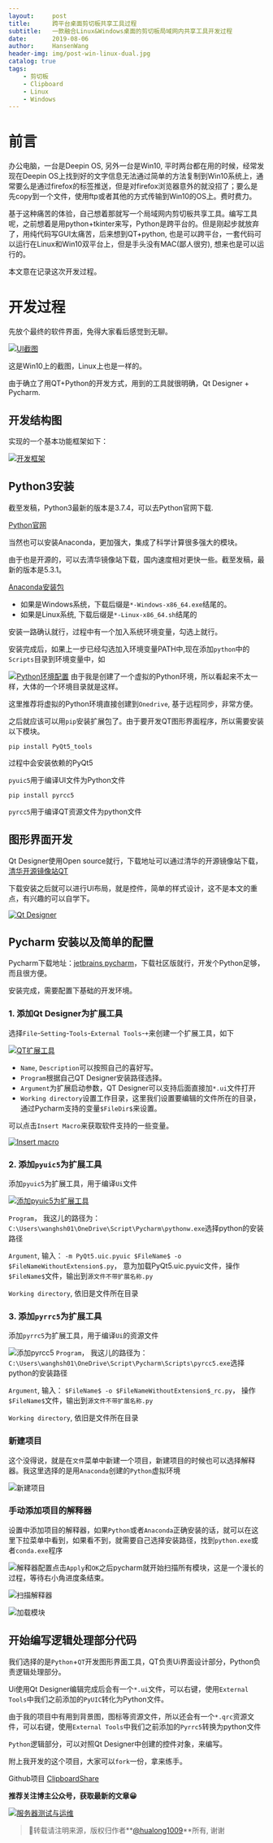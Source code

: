 ```yaml
---
layout:     post
title:      跨平台桌面剪切板共享工具过程
subtitle:   一款融合Linux&Windows桌面的剪切板局域网内共享工具开发过程
date:       2019-08-06
author:     HansenWang
header-img: img/post-win-linux-dual.jpg
catalog: true
tags:
    - 剪切板
    - Clipboard
    - Linux
    - Windows
---
```



# 前言

办公电脑，一台是Deepin OS, 另外一台是Win10, 平时两台都在用的时候，经常发现在Deepin OS上找到好的文字信息无法通过简单的方法复制到Win10系统上，通常要么是通过firefox的标签推送，但是对firefox浏览器意外的就没招了；要么是先copy到一个文件，使用ftp或者其他的方式传输到Win10的OS上。费时费力。

基于这种痛苦的体验，自己想着那就写一个局域网内剪切板共享工具。编写工具呢，之前想着是用python+tkinter来写，Python是跨平台的。但是刚起步就放弃了，用纯代码写GUI太痛苦，后来想到QT+python, 也是可以跨平台，一套代码可以运行在Linux和Win10双平台上，但是手头没有MAC(鄙人很穷), 想来也是可以运行的。

本文意在记录这次开发过程。

# 开发过程

先放个最终的软件界面，免得大家看后感觉到无聊。

[![UI截图](https://upload-images.jianshu.io/upload_images/12855778-6e0fe47604064eb5?imageMogr2/auto-orient/strip%7CimageView2/2/w/559)](https://upload-images.jianshu.io/upload_images/12855778-6e0fe47604064eb5?imageMogr2/auto-orient/strip%7CimageView2/2/w/559)

这是Win10上的截图，Linux上也是一样的。

由于确立了用QT+Python的开发方式，用到的工具就很明确，Qt Designer + Pycharm.

## 开发结构图

实现的一个基本功能框架如下：

[![开发框架](https://upload-images.jianshu.io/upload_images/12855778-a6920011c23d276d?imageMogr2/auto-orient/strip%7CimageView2/2/w/897)](https://upload-images.jianshu.io/upload_images/12855778-a6920011c23d276d?imageMogr2/auto-orient/strip%7CimageView2/2/w/897)
## Python3安装

截至发稿，Python3最新的版本是3.7.4，可以去Python官网下载.

[Python官网](https://www.python.org/)

当然也可以安装Anaconda，更加强大，集成了科学计算很多强大的模块。

由于也是开源的，可以去清华镜像站下载，国内速度相对更快一些。截至发稿，最新的版本是5.3.1。

[Anaconda安装包]( https://mirrors.tuna.tsinghua.edu.cn/anaconda/archive/)

* 如果是Windows系统，下载后缀是`*-Windows-x86_64.exe`结尾的。
* 如果是Linux系统, 下载后缀是`*-Linux-x86_64.sh`结尾的

安装一路确认就行，过程中有一个加入系统环境变量，勾选上就行。

安装完成后，如果上一步已经勾选加入环境变量PATH中,现在添加`python`中的`Scripts`目录到环境变量中，如

[![Python环境配置](https://upload-images.jianshu.io/upload_images/12855778-56025d49c9bc4e13?imageMogr2/auto-orient/strip%7CimageView2/2/w/527)](https://upload-images.jianshu.io/upload_images/12855778-56025d49c9bc4e13?imageMogr2/auto-orient/strip%7CimageView2/2/w/527)
由于我是创建了一个虚拟的Python环境，所以看起来不太一样，大体的一个环境目录就是这样。

这里推荐将虚拟的Python环境直接创建到`Onedrive`, 基于远程同步，非常方便。

之后就应该可以用`pip`安装扩展包了。由于要开发QT图形界面程序，所以需要安装以下模块。

`pip install PyQt5_tools`

过程中会安装依赖的PyQt5

`pyuic5`用于编译UI文件为Python文件

`pip install pyrcc5`

`pyrcc5`用于编译QT资源文件为python文件




## 图形界面开发

Qt Designer使用Open source就行，下载地址可以通过清华的开源镜像站下载，[清华开源镜像站QT](https://mirrors.tuna.tsinghua.edu.cn/qt/official_releases/qt/5.13/5.13.0/)

下载安装之后就可以进行UI布局，就是控件，简单的样式设计，这不是本文的重点，有兴趣的可以自学下。

[![Qt Designer](https://upload-images.jianshu.io/upload_images/12855778-9c260411b7ed09be?imageMogr2/auto-orient/strip%7CimageView2/2/w/1000)](https://upload-images.jianshu.io/upload_images/12855778-9c260411b7ed09be?imageMogr2/auto-orient/strip%7CimageView2/2/w/1000)

## Pycharm 安装以及简单的配置

Pycharm下载地址：[jetbrains pycharm](https://www.jetbrains.com/pycharm/)，下载社区版就行，开发个Python足够，而且很方便。

安装完成，需要配置下基础的开发环境。

### 1. 添加Qt Designer为扩展工具

选择`File`-`Setting`-`Tools`-`External Tools`-`+`来创建一个扩展工具，如下

[![QT扩展工具](https://upload-images.jianshu.io/upload_images/12855778-3201efc3650a49c7?imageMogr2/auto-orient/strip%7CimageView2/2/w/952)](https://upload-images.jianshu.io/upload_images/12855778-3201efc3650a49c7?imageMogr2/auto-orient/strip%7CimageView2/2/w/952)

* `Name`, `Description`可以按照自己的喜好写。
* `Program`根据自己QT Designer安装路径选择。
* `Argument`为扩展启动参数，QT Designer可以支持后面直接加`*.ui`文件打开
* `Working directory`设置工作目录，这里我们设置要编辑的文件所在的目录，通过Pycharm支持的变量`$FileDir$`来设置。

可以点击`Insert Macro`来获取软件支持的一些变量。

[![Insert macro](https://upload-images.jianshu.io/upload_images/12855778-12d743c1ccc7a7d9?imageMogr2/auto-orient/strip%7CimageView2/2/w/426)](https://upload-images.jianshu.io/upload_images/12855778-12d743c1ccc7a7d9?imageMogr2/auto-orient/strip%7CimageView2/2/w/426)

### 2. 添加`pyuic5`为扩展工具

添加`pyuic5`为扩展工具，用于编译`Ui`文件

[![添加pyuic5为扩展工具](https://upload-images.jianshu.io/upload_images/12855778-a117becefe67e281?imageMogr2/auto-orient/strip%7CimageView2/2/w/935)](https://upload-images.jianshu.io/upload_images/12855778-a117becefe67e281?imageMogr2/auto-orient/strip%7CimageView2/2/w/935)

`Program`， 我这儿的路径为：`C:\Users\wanghsh01\OneDrive\Script\Pycharm\pythonw.exe`选择python的安装路径

`Argument`, 输入： `-m PyQt5.uic.pyuic $FileName$ -o $FileNameWithoutExtension$.py`， 意为加载PyQt5.uic.pyuic文件，操作`$FileName$`文件，输出到`源文件不带扩展名称.py`

`Working directory`, 依旧是文件所在目录

### 3. 添加`pyrrc5`为扩展工具

添加`pyrrc5`为扩展工具，用于编译`Ui`的资源文件

![添加pyrcc5](https://upload-images.jianshu.io/upload_images/12855778-68f4eae57f101fce?imageMogr2/auto-orient/strip%7CimageView2/2/w/1240)
`Program`， 我这儿的路径为：`C:\Users\wanghsh01\OneDrive\Script\Pycharm\Scripts\pyrcc5.exe`选择python的安装路径

`Argument`, 输入： `$FileName$ -o $FileNameWithoutExtension$_rc.py`， 操作`$FileName$`文件，输出到`源文件不带扩展名称.py`

`Working directory`, 依旧是文件所在目录

### 新建项目

这个没得说，就是在`文件`菜单中新建一个项目，新建项目的时候也可以选择解释器。我这里选择的是用`Anaconda`创建的`Python`虚拟环境

![新建项目](https://upload-images.jianshu.io/upload_images/12855778-5a7598f9791ef568?imageMogr2/auto-orient/strip%7CimageView2/2/w/1240)

### 手动添加项目的解释器

设置中添加项目的解释器，如果`Python`或者`Anaconda`正确安装的话，就可以在这里下拉菜单中看到，如果看不到，就需要自己选择安装路径，找到`python.exe`或者`conda.exe`程序

![解释器配置](https://upload-images.jianshu.io/upload_images/12855778-910530f74d04a049?imageMogr2/auto-orient/strip%7CimageView2/2/w/1240)点击`Apply`和`OK`之后pycharm就开始扫描所有模块，这是一个漫长的过程，等待右小角进度条结束。

![扫描解释器](https://upload-images.jianshu.io/upload_images/12855778-754a57b31deb3ce9.png?imageMogr2/auto-orient/strip%7CimageView2/2/w/1240)

![加载模块](https://upload-images.jianshu.io/upload_images/12855778-f858145bddbce359.png?imageMogr2/auto-orient/strip%7CimageView2/2/w/1240)

## 开始编写逻辑处理部分代码

我们选择的是`Python`+`QT`开发图形界面工具，QT负责Ui界面设计部分，Python负责逻辑处理部分。

Ui使用Qt Designer编辑完成后会有一个`*.ui`文件，可以右键，使用`External Tools`中我们之前添加的`PyUIC`转化为Python文件。

由于我的项目中有用到背景图，图标等资源文件，所以还会有一个`*.qrc`资源文件，可以右键，使用`External Tools`中我们之前添加的`Pyrrc5`转换为python文件

`Python`逻辑部分，可以对照Qt Designer中创建的控件对象，来编写。

附上我开发的这个项目，大家可以`fork`一份，拿来练手。

Github项目 [ClipboardShare](https://github.com/hualong1009/ClipboardShare)


**推荐关注博主公众号，获取最新的文章😀**

[![服务器测试与运维](https://i.loli.net/2019/08/01/5d42e3a801fb564745.jpg)](https://i.loli.net/2019/08/01/5d42e3a801fb564745.jpg)

> 📌转载请注明来源，版权归作者**[@hualong1009](https://hualong1009.github.io)**所有, 谢谢



